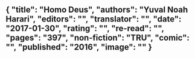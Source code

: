 {
 "title": "Homo Deus",
 "authors": "Yuval Noah Harari",
 "editors": "",
 "translator": "",
 "date": "2017-01-30",
 "rating": "",
 "re-read": "",
 "pages": "397",
 "non-fiction": "TRU",
 "comic": "",
 "published": "2016",
 "image": ""
}
---

